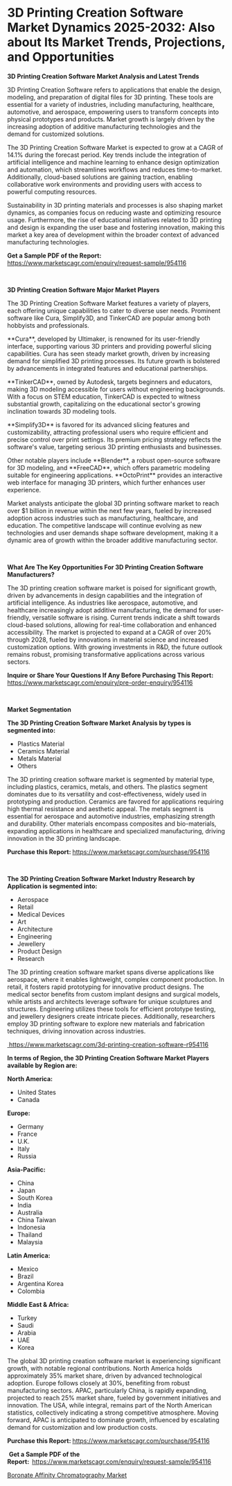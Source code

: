 <p><h1>3D Printing Creation Software Market Dynamics 2025-2032: Also about Its Market Trends, Projections, and Opportunities</h1></p><p><strong>3D Printing Creation Software Market Analysis and Latest Trends</strong></p>
<p><p>3D Printing Creation Software refers to applications that enable the design, modeling, and preparation of digital files for 3D printing. These tools are essential for a variety of industries, including manufacturing, healthcare, automotive, and aerospace, empowering users to transform concepts into physical prototypes and products. Market growth is largely driven by the increasing adoption of additive manufacturing technologies and the demand for customized solutions.</p><p>The 3D Printing Creation Software Market is expected to grow at a CAGR of 14.1% during the forecast period. Key trends include the integration of artificial intelligence and machine learning to enhance design optimization and automation, which streamlines workflows and reduces time-to-market. Additionally, cloud-based solutions are gaining traction, enabling collaborative work environments and providing users with access to powerful computing resources. </p><p>Sustainability in 3D printing materials and processes is also shaping market dynamics, as companies focus on reducing waste and optimizing resource usage. Furthermore, the rise of educational initiatives related to 3D printing and design is expanding the user base and fostering innovation, making this market a key area of development within the broader context of advanced manufacturing technologies.</p></p>
<p><strong>Get a Sample PDF of the Report:&nbsp;</strong> <a href="https://www.marketscagr.com/enquiry/request-sample/954116?utm_campaign=2653&utm_medium=2&utm_source=Github&utm_content=ia&utm_term=07032025&utm_id=3d-printing-creation-software">https://www.marketscagr.com/enquiry/request-sample/954116</a></p>
<p>&nbsp;</p>
<p><strong>3D Printing Creation Software Major Market Players</strong></p>
<p><p>The 3D Printing Creation Software Market features a variety of players, each offering unique capabilities to cater to diverse user needs. Prominent software like Cura, Simplify3D, and TinkerCAD are popular among both hobbyists and professionals.</p><p>**Cura**, developed by Ultimaker, is renowned for its user-friendly interface, supporting various 3D printers and providing powerful slicing capabilities. Cura has seen steady market growth, driven by increasing demand for simplified 3D printing processes. Its future growth is bolstered by advancements in integrated features and educational partnerships. </p><p>**TinkerCAD**, owned by Autodesk, targets beginners and educators, making 3D modeling accessible for users without engineering backgrounds. With a focus on STEM education, TinkerCAD is expected to witness substantial growth, capitalizing on the educational sector's growing inclination towards 3D modeling tools. </p><p>**Simplify3D** is favored for its advanced slicing features and customizability, attracting professional users who require efficient and precise control over print settings. Its premium pricing strategy reflects the software's value, targeting serious 3D printing enthusiasts and businesses.</p><p>Other notable players include **Blender**, a robust open-source software for 3D modeling, and **FreeCAD**, which offers parametric modeling suitable for engineering applications. **OctoPrint** provides an interactive web interface for managing 3D printers, which further enhances user experience.</p><p>Market analysts anticipate the global 3D printing software market to reach over $1 billion in revenue within the next few years, fueled by increased adoption across industries such as manufacturing, healthcare, and education. The competitive landscape will continue evolving as new technologies and user demands shape software development, making it a dynamic area of growth within the broader additive manufacturing sector.</p></p>
<p>&nbsp;</p>
<p><strong>What Are The Key Opportunities For 3D Printing Creation Software Manufacturers?</strong></p>
<p><p>The 3D printing creation software market is poised for significant growth, driven by advancements in design capabilities and the integration of artificial intelligence. As industries like aerospace, automotive, and healthcare increasingly adopt additive manufacturing, the demand for user-friendly, versatile software is rising. Current trends indicate a shift towards cloud-based solutions, allowing for real-time collaboration and enhanced accessibility. The market is projected to expand at a CAGR of over 20% through 2028, fueled by innovations in material science and increased customization options. With growing investments in R&D, the future outlook remains robust, promising transformative applications across various sectors.</p></p>
<p><strong>Inquire or Share Your Questions If Any Before Purchasing This Report:</strong> <a href="https://www.marketscagr.com/enquiry/pre-order-enquiry/954116?utm_campaign=2653&utm_medium=2&utm_source=Github&utm_content=ia&utm_term=07032025&utm_id=3d-printing-creation-software">https://www.marketscagr.com/enquiry/pre-order-enquiry/954116</a></p>
<p>&nbsp;</p>
<p><strong>Market Segmentation</strong></p>
<p><strong>The 3D Printing Creation Software Market Analysis by types is segmented into:</strong></p>
<p><ul><li>Plastics Material</li><li>Ceramics Material</li><li>Metals Material</li><li>Others</li></ul></p>
<p><p>The 3D printing creation software market is segmented by material type, including plastics, ceramics, metals, and others. The plastics segment dominates due to its versatility and cost-effectiveness, widely used in prototyping and production. Ceramics are favored for applications requiring high thermal resistance and aesthetic appeal. The metals segment is essential for aerospace and automotive industries, emphasizing strength and durability. Other materials encompass composites and bio-materials, expanding applications in healthcare and specialized manufacturing, driving innovation in the 3D printing landscape.</p></p>
<p><strong>Purchase this Report:&nbsp;</strong><a href="https://www.marketscagr.com/purchase/954116?utm_campaign=2653&utm_medium=2&utm_source=Github&utm_content=ia&utm_term=07032025&utm_id=3d-printing-creation-software">https://www.marketscagr.com/purchase/954116</a></p>
<p>&nbsp;</p>
<p><strong>The 3D Printing Creation Software Market Industry Research by Application is segmented into:</strong></p>
<p><ul><li>Aerospace</li><li>Retail</li><li>Medical Devices</li><li>Art</li><li>Architecture</li><li>Engineering</li><li>Jewellery</li><li>Product Design</li><li>Research</li></ul></p>
<p><p>The 3D printing creation software market spans diverse applications like aerospace, where it enables lightweight, complex component production. In retail, it fosters rapid prototyping for innovative product designs. The medical sector benefits from custom implant designs and surgical models, while artists and architects leverage software for unique sculptures and structures. Engineering utilizes these tools for efficient prototype testing, and jewellery designers create intricate pieces. Additionally, researchers employ 3D printing software to explore new materials and fabrication techniques, driving innovation across industries.</p></p>
<p><a href="https://www.marketscagr.com/3d-printing-creation-software-r954116?utm_campaign=2653&utm_medium=2&utm_source=Github&utm_content=ia&utm_term=07032025&utm_id=3d-printing-creation-software">&nbsp;https://www.marketscagr.com/3d-printing-creation-software-r954116</a></p>
<p><strong>In terms of Region, the 3D Printing Creation Software Market Players available by Region are:</strong></p>
<p>
    <p> <strong> North America: </strong>
        <ul>
            <li>United States</li>
            <li>Canada</li>
        </ul>
        </p> 
    <p> <strong> Europe: </strong>
        <ul>
            <li>Germany</li>
            <li>France</li>
            <li>U.K.</li>
            <li>Italy</li>
            <li>Russia</li>
        </ul>
        </p> 
    <p> <strong> Asia-Pacific: </strong>
        <ul>
            <li>China</li>
            <li>Japan</li>
            <li>South Korea</li>
            <li>India</li>
            <li>Australia</li>
            <li>China Taiwan</li>
            <li>Indonesia</li>
            <li>Thailand</li>
            <li>Malaysia</li>
        </ul>
        </p> 
    <p> <strong> Latin America: </strong>
        <ul>
            <li>Mexico</li>
            <li>Brazil</li>
            <li>Argentina Korea</li>
            <li>Colombia</li>
        </ul>
        </p> 
    <p> <strong> Middle East & Africa: </strong>
        <ul>
            <li>Turkey</li>
            <li>Saudi</li>
            <li>Arabia</li>
            <li>UAE</li>
            <li>Korea</li>
        </ul>
    </p>
    </p>
<p><p>The global 3D printing creation software market is experiencing significant growth, with notable regional contributions. North America holds approximately 35% market share, driven by advanced technological adoption. Europe follows closely at 30%, benefiting from robust manufacturing sectors. APAC, particularly China, is rapidly expanding, projected to reach 25% market share, fueled by government initiatives and innovation. The USA, while integral, remains part of the North American statistics, collectively indicating a strong competitive atmosphere. Moving forward, APAC is anticipated to dominate growth, influenced by escalating demand for customization and low production costs.</p></p>
<p><strong>Purchase this Report: </strong><a href="https://www.marketscagr.com/purchase/954116?utm_campaign=2653&utm_medium=2&utm_source=Github&utm_content=ia&utm_term=07032025&utm_id=3d-printing-creation-software">https://www.marketscagr.com/purchase/954116</a></p>
<p>&nbsp;<strong>Get a Sample PDF of the Report:&nbsp;&nbsp;</strong><a href="https://www.marketscagr.com/enquiry/request-sample/954116?utm_campaign=2653&utm_medium=2&utm_source=Github&utm_content=ia&utm_term=07032025&utm_id=3d-printing-creation-software">https://www.marketscagr.com/enquiry/request-sample/954116</a></p>
<p><strong></strong></p>
<p><p><a href="https://github.com/comasnickie/Market-Research-Report-List-1/blob/main/boronate-affinity-chromatography-market.md?utm_campaign=2653&utm_medium=2&utm_source=Github&utm_content=ia&utm_term=07032025&utm_id=3d-printing-creation-software">Boronate Affinity Chromatography Market</a></p></p>
